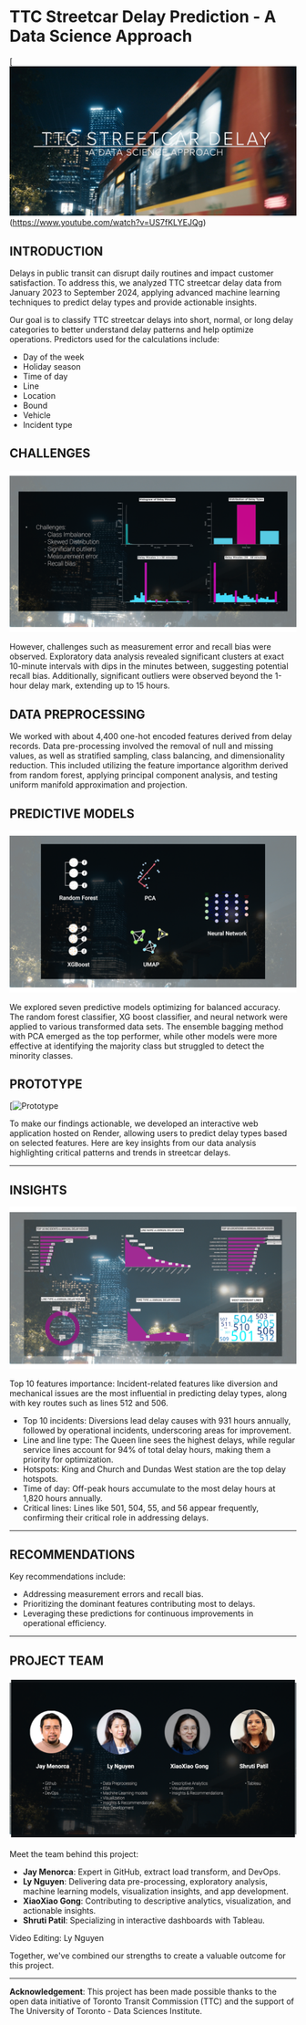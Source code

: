 # TTC Streetcar Delay Prediction - A Data Science Approach

[![TTC Streetcar Delay - A Data Science Approach](https://github.com/lee-data/TTC-streetcar-delay/blob/release/src/visualization/Thumnail.jpg)(https://www.youtube.com/watch?v=US7fKLYEJQg)


## INTRODUCTION 

Delays in public transit can disrupt daily routines and impact customer satisfaction. To address this, we analyzed TTC streetcar delay data from January 2023 to September 2024, applying advanced machine learning techniques to predict delay types and provide actionable insights.

Our goal is to classify TTC streetcar delays into short, normal, or long delay categories to better understand delay patterns and help optimize operations. Predictors used for the calculations include:

-	Day of the week
-	Holiday season
-	Time of day
-	Line
-	Location
-	Bound
-	Vehicle
-	Incident type


## CHALLENGES

![Challenges](<https://github.com/lee-data/TTC-streetcar-delay/blob/release/src/visualization/READ%20ME%20-%20Challenges.png>)  

However, challenges such as measurement error and recall bias were observed. Exploratory data analysis revealed significant clusters at exact 10-minute intervals with dips in the minutes between, suggesting potential recall bias. Additionally, significant outliers were observed beyond the 1-hour delay mark, extending up to 15 hours.


## DATA PREPROCESSING 

We worked with about 4,400 one-hot encoded features derived from delay records. Data pre-processing involved the removal of null and missing values, as well as stratified sampling, class balancing, and dimensionality reduction. This included utilizing the feature importance algorithm derived from random forest, applying principal component analysis, and testing uniform manifold approximation and projection.


## PREDICTIVE MODELS

![PREDICTIVE MODELS](https://github.com/lee-data/TTC-streetcar-delay/blob/release/src/visualization/README%20-%20Predictive%20models.png)

We explored seven predictive models optimizing for balanced accuracy. The random forest classifier, XG boost classifier, and neural network were applied to various transformed data sets. The ensemble bagging method with PCA emerged as the top performer, while other models were more effective at identifying the majority class but struggled to detect the minority classes.


## PROTOTYPE

[![Prototype](https://ttc-app.eltaydigital.com)

To make our findings actionable, we developed an interactive web application hosted on Render, allowing users to predict delay types based on selected features. Here are key insights from our data analysis highlighting critical patterns and trends in streetcar delays.

---
## INSIGHTS

![INSIGHTS](https://github.com/lee-data/TTC-streetcar-delay/blob/release/src/visualization/README%20-%20Insights.png)

Top 10 features importance: Incident-related features like diversion and mechanical issues are the most influential in predicting delay types, along with key routes such as lines 512 and 506.

-	Top 10 incidents: Diversions lead delay causes with 931 hours annually, followed by operational incidents, underscoring areas for improvement.
-	Line and line type: The Queen line sees the highest delays, while regular service lines account for 94% of total delay hours, making them a priority for optimization.
-	Hotspots: King and Church and Dundas West station are the top delay hotspots.
-	Time of day: Off-peak hours accumulate to the most delay hours at 1,820 hours annually.
-	Critical lines: Lines like 501, 504, 55, and 56 appear frequently, confirming their critical role in addressing delays.

---
## RECOMMENDATIONS

Key recommendations include:
-	Addressing measurement errors and recall bias.
-	Prioritizing the dominant features contributing most to delays.
-	Leveraging these predictions for continuous improvements in operational efficiency.

---
## PROJECT TEAM 

![PROJECT TEAM](https://github.com/lee-data/TTC-streetcar-delay/blob/release/src/visualization/README%20-%20Project%20team.png)

Meet the team behind this project:
-	**Jay Menorca**: Expert in GitHub, extract load transform, and DevOps.
-	**Ly Nguyen**: Delivering data pre-processing, exploratory analysis, machine learning models, visualization insights, and app development.
-	**XiaoXiao Gong**: Contributing to descriptive analytics, visualization, and actionable insights.
-	**Shruti Patil**: Specializing in interactive dashboards with Tableau.

Video Editing: Ly Nguyen

Together, we've combined our strengths to create a valuable outcome for this project.



---
**Acknowledgement**: This project has been made possible thanks to the open data initiative of Toronto Transit Commission (TTC) and the support of The University of Toronto - Data Sciences Institute.
